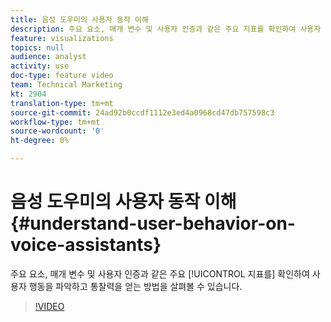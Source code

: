 ```yaml
---
title: 음성 도우미의 사용자 동작 이해
description: 주요 요소, 매개 변수 및 사용자 인증과 같은 주요 지표를 확인하여 사용자 행동을 파악하고 통찰력을 얻는 방법을 살펴볼 수 있습니다.
feature: visualizations
topics: null
audience: analyst
activity: use
doc-type: feature video
team: Technical Marketing
kt: 2904
translation-type: tm+mt
source-git-commit: 24ad92b0ccdf1112e3ed4a0968cd47db757598c3
workflow-type: tm+mt
source-wordcount: '0'
ht-degree: 0%

---
```



# 음성 도우미의 사용자 동작 이해 {#understand-user-behavior-on-voice-assistants}

주요 요소, 매개 변수 및 사용자 인증과 같은 주요 [!UICONTROL 지표를] 확인하여 사용자 행동을 파악하고 통찰력을 얻는 방법을 살펴볼 수 있습니다.

>[!VIDEO](https://video.tv.adobe.com/v/27227/?quality=9)
